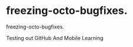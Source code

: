 freezing-octo-bugfixes.
=======================

freezing-octo-bugfixes.

Testing out GitHub And Mobile Learning
